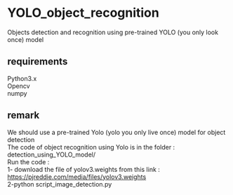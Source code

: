 # YOLO_object_recognition
Objects detection and recognition using pre-trained YOLO (you only look once) model

## requirements
Python3.x <br/>
Opencv <br/>
numpy <br/>

## remark 
We should use a pre-trained Yolo (yolo you only live once) model for object detection <br/>
The code of object recognition using Yolo is in the folder : detection_using_YOLO_model/ <br/>
Run the code : <br/>
		1- download the file of yolov3.weights from this link : https://pjreddie.com/media/files/yolov3.weights <br/>
		2-python script_image_detection.py

